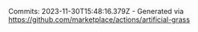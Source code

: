 Commits: 2023-11-30T15:48:16.379Z - Generated via https://github.com/marketplace/actions/artificial-grass
<br>
